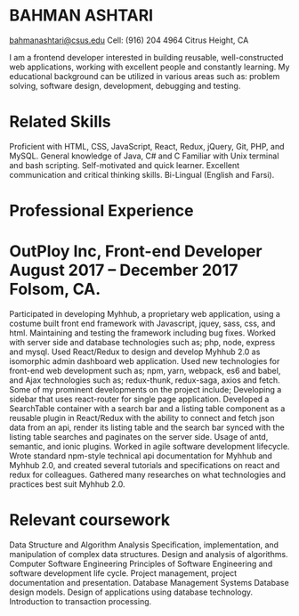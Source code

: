 # BAHMAN ASHTARI	 							 
bahmanashtari@csus.edu	Cell: (916) 204 4964 Citrus Height, CA 

I am a frontend developer interested in building reusable, well-constructed web applications, working with excellent people and constantly learning. My educational background can be utilized in various areas such as: problem solving, software design, development, debugging and testing.

# Related Skills
Proficient with HTML, CSS, JavaScript, React, Redux, jQuery, Git, PHP, and MySQL.
General knowledge of Java, C# and C
Familiar with Unix terminal and bash scripting.
Self-motivated and quick learner.
Excellent communication and critical thinking skills.
Bi-Lingual (English and Farsi).

# Professional Experience
# OutPloy Inc, Front-end Developer August 2017 – December 2017 Folsom, CA.
Participated in developing Myhhub, a proprietary web application, using a costume built front end framework with Javascript, jquey, sass, css, and html. Maintaining and testing the framework including bug fixes. Worked with server side and database technologies such as; php, node, express and mysql. 
Used React/Redux to design and develop Myhhub 2.0 as isomorphic admin dashboard web application. Used new technologies for front-end web development such as; npm, yarn, webpack, es6 and babel, and Ajax technologies such as; redux-thunk, redux-saga, axios and fetch. Some of my prominent developments on the project include; Developing a sidebar that uses react-router for single page application. Developed a SearchTable container with a search bar and a listing table component as a reusable plugin in React/Redux with the ability to connect and fetch json data from an api, render its listing table and the search bar synced with the listing table searches and paginates on the server side. Usage of antd, semantic, and ionic plugins. Worked in agile software development lifecycle. Wrote standard npm-style technical api documentation for Myhhub and Myhhub 2.0, and created several tutorials and specifications on react and redux for colleagues. Gathered many researches on what technologies and practices best suit Myhhub 2.0.

# Relevant coursework
Data Structure and Algorithm Analysis
Specification, implementation, and manipulation of complex data structures. Design and analysis of algorithms.
Computer Software Engineering
Principles of Software Engineering and software development life cycle. Project management, project documentation and presentation.
Database Management Systems
Database design models. Design of applications using database technology. Introduction to transaction processing. 

